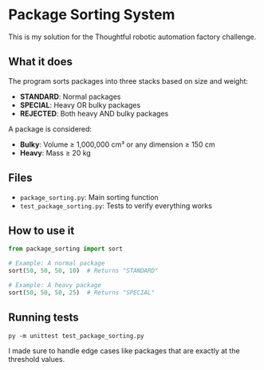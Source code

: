 # Package Sorting System

This is my solution for the Thoughtful robotic automation factory challenge.

## What it does

The program sorts packages into three stacks based on size and weight:

* **STANDARD**: Normal packages
* **SPECIAL**: Heavy OR bulky packages
* **REJECTED**: Both heavy AND bulky packages

A package is considered:
- **Bulky**: Volume ≥ 1,000,000 cm³ or any dimension ≥ 150 cm
- **Heavy**: Mass ≥ 20 kg

## Files

- `package_sorting.py`: Main sorting function
- `test_package_sorting.py`: Tests to verify everything works

## How to use it

```python
from package_sorting import sort

# Example: A normal package
sort(50, 50, 50, 10)  # Returns "STANDARD"

# Example: A heavy package
sort(50, 50, 50, 25)  # Returns "SPECIAL"
```

## Running tests

```
py -m unittest test_package_sorting.py
```

I made sure to handle edge cases like packages that are exactly at the threshold values.
